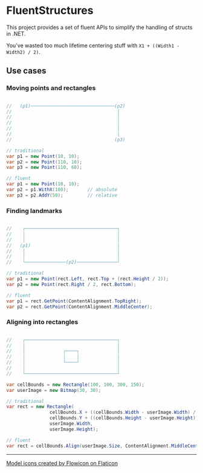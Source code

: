 # FluentStructures

This project provides a set of fluent APIs to simplify the handling of structs in .NET.

You've wasted too much lifetime centering stuff with `X1 + ((Width1 - Width2) / 2)`.

## Use cases

### Moving points and rectangles

```csharp

//   (p1)───────────────────────────────(p2)
//                                       │
//                                       │
//                                       │
//                                       │
//                                       │
//                                      (p3)

// traditional
var p1 = new Point(10, 10);
var p2 = new Point(110, 10);
var p3 = new Point(110, 60);

// fluent
var p1 = new Point(10, 10);
var p2 = p1.WithX(100);       // absolute
var p3 = p2.AddY(50);         // relative

```

### Finding landmarks

```csharp

//    ┌──────────────────────────────────┐
//    │                                  │
//    │                                  │
//   (p1)                                │
//    │                                  │
//    │                                  │
//    └───────────────(p2)───────────────┘

// traditional
var p1 = new Point(rect.Left, rect.Top + (rect.Height / 2));
var p2 = new Point(rect.Right / 2, rect.Bottom);

// fluent
var p1 = rect.GetPoint(ContentAlignment.TopRight);
var p2 = rect.GetPoint(ContentAlignment.MiddleCenter);
```

### Aligning into rectangles

```csharp

//    ┌──────────────────────────────────┐
//    │                                  │
//    │              ┌────┐              │
//    │              │    │              │
//    │              └────┘              │
//    │                                  │
//    └──────────────────────────────────┘

var cellBounds = new Rectangle(100, 100, 300, 150);
var userImage = new Bitmap(30, 30);

// traditional
var rect = new Rectangle(
                cellBounds.X + ((cellBounds.Width - userImage.Width) / 2),
                cellBounds.Y + ((cellBounds.Height - userImage.Height) / 2),
                userImage.Width,
                userImage.Height);

// fluent
var rect = cellBounds.Align(userImage.Size, ContentAlignment.MiddleCenter);
```

--- 
[Model icons created by Flowicon on Flaticon](https://www.flaticon.com/free-icons/model)
